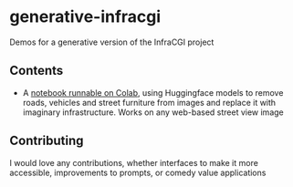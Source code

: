 # generative-infracgi
Demos for a generative version of the InfraCGI project

## Contents

* A [notebook runnable on Colab](Generative_InfraCGI.ipynb), using Huggingface models to remove roads, vehicles and street furniture from images and replace it with imaginary infrastructure. Works on any web-based street view image

## Contributing

I would love any contributions, whether interfaces to make it more accessible, improvements to prompts, or comedy value applications


